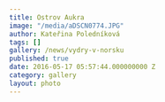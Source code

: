 ```yaml
---
title: Ostrov Aukra
image: "/media/aDSCN0774.JPG"
author: Kateřina Poledníková
tags: []
gallery: /news/vydry-v-norsku
published: true
date: 2016-05-17 05:57:44.000000000 Z
category: gallery
layout: photo
---
```

